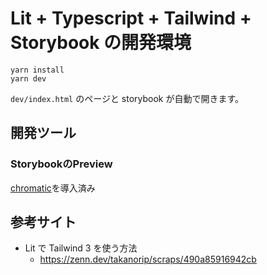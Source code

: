 # Lit + Typescript + Tailwind + Storybook の開発環境

```
yarn install
yarn dev
```

`dev/index.html` のページと storybook が自動で開きます。


## 開発ツール

### StorybookのPreview
[chromatic](https://www.chromatic.com/)を導入済み


## 参考サイト

- Lit で Tailwind 3 を使う方法
  - https://zenn.dev/takanorip/scraps/490a85916942cb
